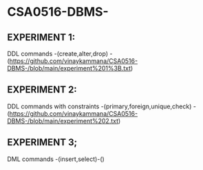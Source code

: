 # CSA0516-DBMS-
## EXPERIMENT 1:
DDL commands -(create,alter,drop) -(https://github.com/vinaykammana/CSA0516-DBMS-/blob/main/experiment%201%3B.txt)
## EXPERIMENT 2:
DDL commands with constraints -(primary,foreign,unique,check) -(https://github.com/vinaykammana/CSA0516-DBMS-/blob/main/experiment%202.txt)
## EXPERIMENT 3;
DML commands -(insert,select)-()
